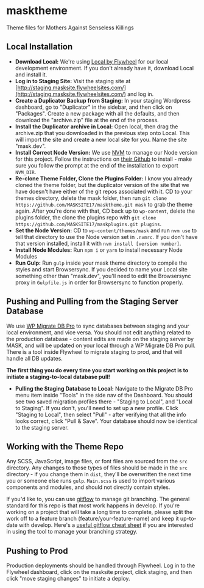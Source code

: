# masktheme
Theme files for Mothers Against Senseless Killings

## Local Installation

- **Download Local:** We're using [Local by Flywheel](https://local.getflywheel.com/) for our local development environment. If you don't already have it, download Local and install it.
- **Log in to Staging Site:** Visit the staging site at [http://staging.masksite.flywheelsites.com/](http://staging.masksite.flywheelsites.com/) and log in.
- **Create a Duplicator Backup from Staging:** In your staging Wordpress dashboard, go to "Duplicator" in the sidebar, and then click on "Packages". Create a new package with all the defaults, and then download the "archive.zip" file at the end of the process.
- **Install the Duplicator archive in Local:** Open local, then drag the archive.zip that you downloaded in the previous step onto Local. This will import the site and create a new local site for you. Name the site "mask.dev".
- **Install Correct Node Version:** We use [NVM](https://github.com/creationix/nvm) to manage our Node version for this project. Follow the instructions on [their Github](https://github.com/creationix/nvm) to install - make sure you follow the prompt at the end of the installation to export `NVM_DIR`.
- **Re-clone Theme Folder, Clone the Plugins Folder:** I know you already cloned the theme folder, but the duplicator version of the site that we have doesn't have either of the git repos associated with it. CD to your themes directory, delete the mask folder, then run `git clone https://github.com/MASKSITE17/masktheme.git mask` to grab the theme again. After you're done with that, CD back up to `wp-content`, delete the plugins folder, the clone the plugins repo with `git clone https://github.com/MASKSITE17/maskplugins.git plugins`.
- **Set the Node Version:** CD to `wp-content/themes/mask` and run `nvm use` to tell that directory to use the Node version set in `.nvmrc`. If you don't have that version installed, install it with `nvm install [version number]`.
- **Install Node Modules:** Run `npm i` or `yarn` to install necessary Node Modules
- **Run Gulp:** Run `gulp` inside your mask theme directory to compile the styles and start Browsersync. If you decided to name your Local site something other than "mask.dev", you'll need to edit the Browsersync proxy in `Gulpfile.js` in order for Browsersync to function properly.

## Pushing and Pulling from the Staging Server Database

We use [WP Migrate DB Pro](https://deliciousbrains.com/wp-migrate-db-pro/) to sync databases between staging and your local environment, and vice versa. You should not edit anything related to the production database - content edits are made on the staging server by MASK, and will be updated on your local through a WP Migrate DB Pro pull. There is a tool inside Flywheel to migrate staging to prod, and that will handle all DB updates.

**The first thing you do every time you start working on this project is to initiate a staging-to-local database pull!**

- **Pulling the Staging Database to Local:** Navigate to the Migrate DB Pro menu item inside "Tools" in the side nav of the Dashboard. You should see two saved migration profiles there - "Staging to Local", and "Local to Staging". If you don't, you'll need to set up a new profile. Click "Staging to Local", then select "Pull" - after verifying that all the info looks correct, click "Pull & Save". Your database should now be identical to the staging server.

## Working with the Theme Repo

Any SCSS, JavaScript, image files, or font files are sourced from the `src` directory. Any changes to those types of files should be made in the `src` directory - if you change them in `dist`, they'll be overwritten the next time you or someone else runs `gulp`. `Main.scss` is used to import various components and modules, and should not directly contain styles.

If you'd like to, you can use [gitflow](https://github.com/nvie/gitflow) to manage git branching. The general standard for this repo is that most work happens in develop. If you're working on a project that will take a long time to complete, please split the work off to a feature branch (feature/your-feature-name) and keep it up-to-date with develop. Here's a [useful gitflow cheat sheet](https://danielkummer.github.io/git-flow-cheatsheet/) if you are interested in using the tool to manage your branching strategy.

## Pushing to Prod

Production deployments should be handled through Flywheel. Log in to the Flywheel dashboard, click on the masksite project, click staging, and then click "move staging changes" to initiate a deploy. 